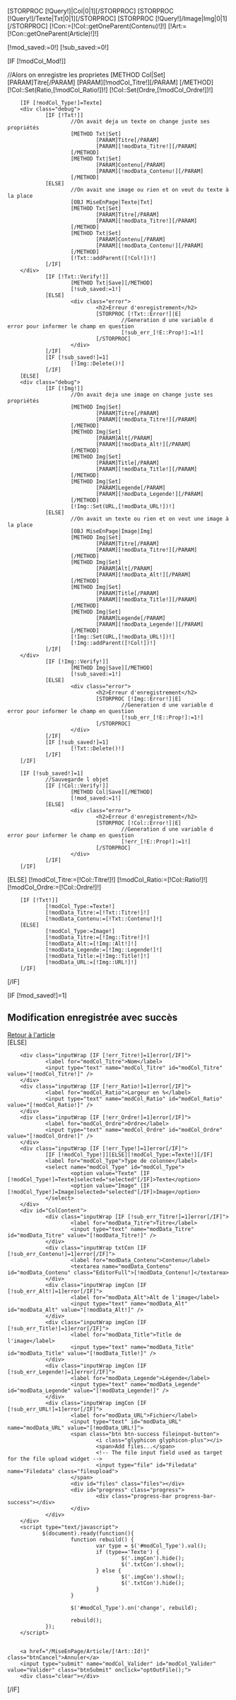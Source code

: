 [STORPROC [!Query!]|Col|0|1][/STORPROC]
[STORPROC [!Query!]/Texte|Txt|0|1][/STORPROC]
[STORPROC [!Query!]/Image|Img|0|1][/STORPROC]
[!Con:=[!Col::getOneParent(Contenu)!]!]
[!Art:=[!Con::getOneParent(Article)!]!]

[!mod_saved:=0!]
[!sub_saved:=0!]

[IF [!modCol_Mod!]]
        <div class="debug">
                //Alors on enregistre les proprietes
                [METHOD Col|Set]
                        [PARAM]Titre[/PARAM]
                        [PARAM][!modCol_Titre!][/PARAM]
                [/METHOD]
                [!Col::Set(Ratio,[!modCol_Ratio!])!]
                [!Col::Set(Ordre,[!modCol_Ordre!])!]
        </div>
        
        [IF [!modCol_Type!]=Texte]
        <div class="debug">
                [IF [!Txt!]]
                        //On avait deja un texte on change juste ses propriétés
                        [METHOD Txt|Set]
                                [PARAM]Titre[/PARAM]
                                [PARAM][!modData_Titre!][/PARAM]
                        [/METHOD]
                        [METHOD Txt|Set]
                                [PARAM]Contenu[/PARAM]
                                [PARAM][!modData_Contenu!][/PARAM]
                        [/METHOD]
                [ELSE]
                        //On avait une image ou rien et on veut du texte à la place
                        [OBJ MiseEnPage|Texte|Txt]
                        [METHOD Txt|Set]
                                [PARAM]Titre[/PARAM]
                                [PARAM][!modData_Titre!][/PARAM]
                        [/METHOD]
                        [METHOD Txt|Set]
                                [PARAM]Contenu[/PARAM]
                                [PARAM][!modData_Contenu!][/PARAM]
                        [/METHOD]
                        [!Txt::addParent([!Col!])!]
                [/IF]
        </div>
                [IF [!Txt::Verify!]]
                        [METHOD Txt|Save][/METHOD]
                        [!sub_saved:=1!]
                [ELSE]
                        <div class="error">
                                <h2>Erreur d'enregistrement</h2>
                                [STORPROC [!Txt::Error!]|E]
                                        //Generation d une variable d error pour informer le champ en question
                                        [!sub_err_[!E::Prop!]:=1!]
                                [/STORPROC]
                        </div>		
                [/IF]
                [IF [!sub_saved!]=1]
                        [!Img::Delete()!]
                [/IF]
        [ELSE]
        <div class="debug">
                [IF [!Img!]]
                        //On avait deja une image on change juste ses propriétés
                        [METHOD Img|Set]
                                [PARAM]Titre[/PARAM]
                                [PARAM][!modData_Titre!][/PARAM]
                        [/METHOD]
                        [METHOD Img|Set]
                                [PARAM]Alt[/PARAM]
                                [PARAM][!modData_Alt!][/PARAM]
                        [/METHOD]
                        [METHOD Img|Set]
                                [PARAM]Title[/PARAM]
                                [PARAM][!modData_Title!][/PARAM]
                        [/METHOD]
                        [METHOD Img|Set]
                                [PARAM]Legende[/PARAM]
                                [PARAM][!modData_Legende!][/PARAM]
                        [/METHOD]
                        [!Img::Set(URL,[!modData_URL!])!]
                [ELSE]
                        //On avait un texte ou rien et on veut une image à la place
                        [OBJ MiseEnPage|Image|Img]
                        [METHOD Img|Set]
                                [PARAM]Titre[/PARAM]
                                [PARAM][!modData_Titre!][/PARAM]
                        [/METHOD]
                        [METHOD Img|Set]
                                [PARAM]Alt[/PARAM]
                                [PARAM][!modData_Alt!][/PARAM]
                        [/METHOD]
                        [METHOD Img|Set]
                                [PARAM]Title[/PARAM]
                                [PARAM][!modData_Title!][/PARAM]
                        [/METHOD]
                        [METHOD Img|Set]
                                [PARAM]Legende[/PARAM]
                                [PARAM][!modData_Legende!][/PARAM]
                        [/METHOD]
                        [!Img::Set(URL,[!modData_URL!])!]
                        [!Img::addParent([!Col!])!]
                [/IF]
        </div>
                [IF [!Img::Verify!]]
                        [METHOD Img|Save][/METHOD]
                        [!sub_saved:=1!]
                [ELSE]
                        <div class="error">
                                <h2>Erreur d'enregistrement</h2>
                                [STORPROC [!Img::Error!]|E]
                                        //Generation d une variable d error pour informer le champ en question
                                        [!sub_err_[!E::Prop!]:=1!]
                                [/STORPROC]
                        </div>		
                [/IF]
                [IF [!sub_saved!]=1]
                        [!Txt::Delete()!]
                [/IF]
        [/IF]
        
        [IF [!sub_saved!]=1]
                //Sauvegarde l objet
                [IF [!Col::Verify!]]
                        [METHOD Col|Save][/METHOD]
                        [!mod_saved:=1!]
                [ELSE]
                        <div class="error">
                                <h2>Erreur d'enregistrement</h2>
                                [STORPROC [!Col::Error!]|E]
                                        //Generation d une variable d error pour informer le champ en question
                                        [!err_[!E::Prop!]:=1!]
                                [/STORPROC]
                        </div>		
                [/IF]
        [/IF]
[ELSE]
        [!modCol_Titre:=[!Col::Titre!]!]
        [!modCol_Ratio:=[!Col::Ratio!]!]
        [!modCol_Ordre:=[!Col::Ordre!]!]
        
        [IF [!Txt!]]
                [!modCol_Type:=Texte!]
                [!modData_Titre:=[!Txt::Titre!]!]
                [!modData_Contenu:=[!Txt::Contenu!]!]
        [ELSE]
                [!modCol_Type:=Image!]
                [!modData_Titre:=[!Img::Titre!]!]
                [!modData_Alt:=[!Img::Alt!]!]
                [!modData_Legende:=[!Img::Legende!]!]
                [!modData_Title:=[!Img::Title!]!]
                [!modData_URL:=[!Img::URL!]!]
        [/IF]
        
[/IF]

[IF [!mod_saved!]=1]
        <div class="succes">
                <h2>Modification enregistrée avec succès</h2>
                <a href="/MiseEnPage/Article/[!Art::Id!]">Retour à l'article</a>
        </div>
[ELSE]
        <input type="hidden" name="modCol_Mod" id="modCol_Mod" value="1" />
        
        <div class="inputWrap [IF [!err_Titre!]=1]error[/IF]">
                <label for="modCol_Titre">Nom</label>
                <input type="text" name="modCol_Titre" id="modCol_Titre" value="[!modCol_Titre!]" />
        </div>
        <div class="inputWrap [IF [!err_Ratio!]=1]error[/IF]">
                <label for="modCol_Ratio">Largeur en %</label>
                <input type="text" name="modCol_Ratio" id="modCol_Ratio" value="[!modCol_Ratio!]" />
        </div>
        <div class="inputWrap [IF [!err_Ordre!]=1]error[/IF]">
                <label for="modCol_Ordre">Ordre</label>
                <input type="text" name="modCol_Ordre" id="modCol_Ordre" value="[!modCol_Ordre!]" />
        </div>
        <div class="inputWrap [IF [!err_Type!]=1]error[/IF]">
                [IF [!modCol_Type!]][ELSE][!modCol_Type:=Texte!][/IF]
                <label for="modCol_Type">Type de colonne</label>
                <select name="modCol_Type" id="modCol_Type">
                        <option value="Texte" [IF [!modCol_Type!]=Texte]selected="selected"[/IF]>Texte</option>
                        <option value="Image" [IF [!modCol_Type!]=Image]selected="selected"[/IF]>Image</option>
                </select>
        </div>
        <div id="ColContent">
                <div class="inputWrap [IF [!sub_err_Titre!]=1]error[/IF]">
                        <label for="modData_Titre">Titre</label>
                        <input type="text" name="modData_Titre" id="modData_Titre" value="[!modData_Titre!]" />
                </div>
                <div class="inputWrap txtCon [IF [!sub_err_Contenu!]=1]error[/IF]">
                        <label for="modData_Contenu">Contenu</label>
                        <textarea name="modData_Contenu" id="modData_Contenu" class="EditorFull">[!modData_Contenu!]</textarea>
                </div>
                <div class="inputWrap imgCon [IF [!sub_err_Alt!]=1]error[/IF]">
                        <label for="modData_Alt">Alt de l'image</label>
                        <input type="text" name="modData_Alt" id="modData_Alt" value="[!modData_Alt!]" />
                </div>
                <div class="inputWrap imgCon [IF [!sub_err_Title!]=1]error[/IF]">
                        <label for="modData_Title">Title de l'image</label>
                        <input type="text" name="modData_Title" id="modData_Title" value="[!modData_Title!]" />
                </div>
                <div class="inputWrap imgCon [IF [!sub_err_Legende!]=1]error[/IF]">
                        <label for="modData_Legende">Légende</label>
                        <input type="text" name="modData_Legende" id="modData_Legende" value="[!modData_Legende!]" />
                </div>
                <div class="inputWrap imgCon [IF [!sub_err_URL!]=1]error[/IF]">
                        <label for="modData_URL">Fichier</label>
                        <input type="text" id="modData_URL" name="modData_URL" value="[!modData_URL!]">
                        <span class="btn btn-success fileinput-button">
                                <i class="glyphicon glyphicon-plus"></i>
                                <span>Add files...</span>
                                <!-- The file input field used as target for the file upload widget -->
                                <input type="file" id="Filedata" name="Filedata" class="fileupload">
                        </span>
                        <div id="files" class="files"></div>
                        <div id="progress" class="progress">
                                <div class="progress-bar progress-bar-success"></div>
                        </div>
                </div>
        </div>
        <script type="text/javascript">
               $(document).ready(function(){
                        function rebuild() {
                                var type = $('#modCol_Type').val();
                                if (type=='Texte') {
                                        $('.imgCon').hide();
                                        $('.txtCon').show();
                                } else {
                                        $('.imgCon').show();
                                        $('.txtCon').hide();
                                }
                        }
                        
                        $('#modCol_Type').on('change', rebuild);
                        
                        rebuild();  
                }); 
        </script>

       
        <a href="/MiseEnPage/Article/[!Art::Id!]" class="btnCancel">Annuler</a>
        <input type="submit" name="modCol_Valider" id="modCol_Valider" value="Valider" class="btnSubmit" onclick="optOutFile();">
        <div class="clear"></div>
[/IF]